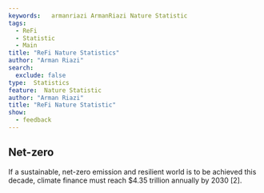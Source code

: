 ```yaml
---
keywords:   armanriazi ArmanRiazi Nature Statistic
tags:
  - ReFi
  - Statistic
  - Main
title: "ReFi Nature Statistics"
author: "Arman Riazi"
search:
  exclude: false
type:  Statistics
feature:  Nature Statistic
author: "Arman Riazi"
title: "ReFi Nature Statistic"
show:
  - feedback
---
```


## Net-zero

If a sustainable, net-zero emission and resilient world is to be achieved this decade, climate finance must reach $4.35 trillion annually by 2030 [2].